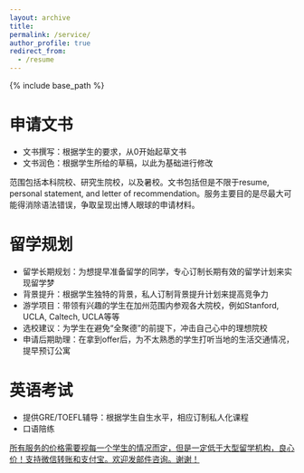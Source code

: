 ```yaml
---
layout: archive
title: 
permalink: /service/
author_profile: true
redirect_from:
  - /resume
---
```


{% include base_path %}

申请文书
======
* 文书撰写：根据学生的要求，从0开始起草文书
* 文书润色：根据学生所给的草稿，以此为基础进行修改

范围包括本科院校、研究生院校，以及暑校。文书包括但是不限于resume, personal statement, and letter of recommendation。服务主要目的是尽最大可能得消除语法错误，争取呈现出博人眼球的申请材料。

留学规划
======
* 留学长期规划：为想提早准备留学的同学，专心订制长期有效的留学计划来实现留学梦
* 背景提升：根据学生独特的背景，私人订制背景提升计划来提高竞争力
* 游学项目：带领有兴趣的学生在加州范围内参观各大院校，例如Stanford, UCLA, Caltech, UCLA等等
* 选校建议：为学生在避免“全聚德”的前提下，冲击自己心中的理想院校
* 申请后期助理：在拿到offer后，为不太熟悉的学生打听当地的生活交通情况，提早预订公寓

英语考试
======
* 提供GRE/TOEFL辅导：根据学生自生水平，相应订制私人化课程
* 口语陪练

<ins>所有服务的价格需要视每一个学生的情况而定，但是一定低于大型留学机构，良心价！支持微信转账和支付宝。欢迎发邮件咨询。谢谢！</ins>




  
